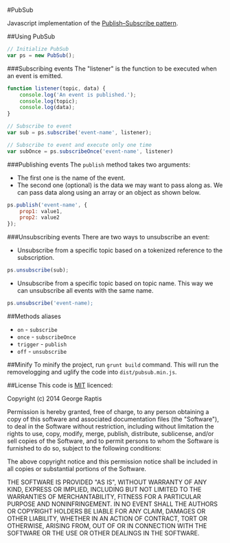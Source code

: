 #PubSub

Javascript implementation of the [Publish–Subscribe pattern](http://en.wikipedia.org/wiki/Publish%E2%80%93subscribe_pattern).

##Using PubSub

```js
// Initialize PubSub
var ps = new PubSub();
```

###Subscribing events
The "listener" is the function to be executed when an event is emitted.
```js
function listener(topic, data) {
    console.log('An event is published.');
    console.log(topic);
    console.log(data);
}

// Subscribe to event
var sub = ps.subscribe('event-name', listener);

// Subscribe to event and execute only one time
var subOnce = ps.subscribeOnce('event-name', listener)
```

###Publishing events
The <code>publish</code> method takes two arguments:

- The first one is the name of the event.
- The second one (optional) is the data we may want to pass along as. We can pass data along using an array or an object as shown below.
```js
ps.publish('event-name', {
    prop1: value1,
    prop2: value2
});
```

###Unsubscribing events
There are two ways to unsubscribe an event:

- Unsubscribe from a specific topic based on a tokenized reference to the subscription.
```js
ps.unsubscribe(sub);
```
- Unsubscribe from a specific topic based on topic name. This way we can unsubscribe all events with the same name.
```js
ps.unsubscribe('event-name);
```

##Methods aliases
- <code>on</code> - <code>subscribe</code>
- <code>once</code> - <code>subscribeOnce</code>
- <code>trigger</code> - <code>publish</code>
- <code>off</code> - <code>unsubscribe</code>

##Minify
To minify the project, run <code>grunt build</code> command. This will run the removelogging and uglify the code into <code>dist/pubsub.min.js</code>.

##License
This code is [MIT](http://opensource.org/licenses/mit-license.php) licenced:

Copyright (c) 2014 George Raptis

Permission is hereby granted, free of charge, to any person obtaining a copy of this software and associated documentation files (the "Software"), to deal in the Software without restriction, including without limitation the rights to use, copy, modify, merge, publish, distribute, sublicense, and/or sell copies of the Software, and to permit persons to whom the Software is furnished to do so, subject to the following conditions:

The above copyright notice and this permission notice shall be included in all copies or substantial portions of the Software.

THE SOFTWARE IS PROVIDED "AS IS", WITHOUT WARRANTY OF ANY KIND, EXPRESS OR IMPLIED, INCLUDING BUT NOT LIMITED TO THE WARRANTIES OF MERCHANTABILITY, FITNESS FOR A PARTICULAR PURPOSE AND NONINFRINGEMENT. IN NO EVENT SHALL THE AUTHORS OR COPYRIGHT HOLDERS BE LIABLE FOR ANY CLAIM, DAMAGES OR OTHER LIABILITY, WHETHER IN AN ACTION OF CONTRACT, TORT OR OTHERWISE, ARISING FROM, OUT OF OR IN CONNECTION WITH THE SOFTWARE OR THE USE OR OTHER DEALINGS IN THE SOFTWARE.